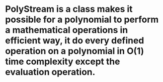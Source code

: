 # PolyStream is a class makes it possible for a polynomial to perform a mathematical operations in efficient way, it do every defined operation on a polynomial in O(1) time complexity except the evaluation operation. 
